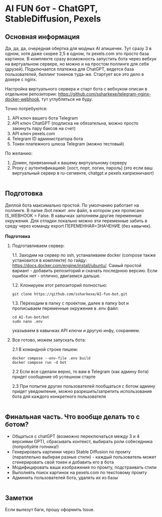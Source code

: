 # AI FUN бот - ChatGPT, StableDiffusion, Pexels

## Основная информация

Да, да, да, очередная обертка для модных AI апишечек. Тут сразу 3 в одном, хотя даже скорее 2,5 в одном, тк pexels.com это просто база картинок. В комплекте сразу возможность запустить бота через вебхук на виртуальном сервере, но можно и на простом поллинге для себя (друзей). Подключается платежка для ChatGPT, ведется база пользователей, биллинг токенов туда-же.
Стартует все это дело в докере с nginx.

Настройка виртуального сервера и старт бота с вебхуком описан в отдельном репозитории: https://github.com/ssharkexe/telegram-nginx-docker-webhook, тут углубляться не буду. 

Точно потребуются:
1. API ключ вашего бота Telegram
2. API ключ ChatGPT (подписка не обязательна, можно просто закинуть пару баксов на счет)
3. API ключ pexels.com
4. Telegram ID администратора бота
5. Токен платежного шлюза Telegram (можно тестовый)

По желанию:
1. Домен, привязанный к вашему виртуальному серверу
2. Proxy с аутентификацией: [хост, порт, логин, пароль] (это если ваш виртуальный сервер в ru-сегменте, chatgpt и pexels капризничают)
<br/><br/>
## Подготовка

Деплой бота максимально простой. По умолчанию работает на поллинге. В папке /bot лежит .env файл, в котором уже прописано IS_WEBHOOK = False. В кавычках заполняем другие переменные окружения. Для отладки локально можно эти переменные забить в среду через команду export ПЕРЕМЕННАЯ=ЗНАЧЕНИЕ (без кавычек). 
<br/><br/>
**Подготовка**

1. Подготавливаем сервер:

    1.1. Заходим на сервер по ssh, устаналиваем docker (compose также установится в комплекте) по гайду: https://docs.docker.com/engine/install/ubuntu/. Самый простой вариант - добавить репозиторий и скачать последнюю версию. Если ошибок нет - отлично, двигаемся дальше.

    1.2. Клонируем этот репозиторий полностью:
    ```
    git clone https://github.com/ssharkexe/AI-fun-bot.git
    ```

    1.3. Переходим в папку с проектом, далее в папку bot и прописываем переменные окружения в .env файл:
    ```
    cd AI-fun-bot/bot
    sudo nano .env
    ```
    указываем в кавычках API ключи и другую инфу, сохраняем.


2. Все готово, можем запускать бота:
    
    2.1 В командной строке пишем:
    ```
    docker compose --env-file .env build
    docker compose run -d bot
    ```
    2.2 Если все сделали верно, то вам в Telegram (как админу бота) придет сообщение об успешном старте

    2.3 При попытке других пользователей пообщаться с ботом админу придет уведомление, можно разрешить/запретить использование бота для каждого конкретного пользователя
<br/><br/>
## Финальная часть. Что вообще делать то с ботом?

- Общаться с chatGPT (возможно переключаться между 3 и 4 версиями GPT), сбрасывать контекст, выбирать роли собеседника (попробуйте гопника!)
- Генерировать картинки через Stable Diffusion по промту (параллельно выбирая разные стили) - каждый пользователь может сгенерировать свой токен и добавить его в бота
- Модифицировать ваши изображения по промту, подстраивать стили
- Выполнять поиск картинок на pexels.com по текстовому промту
- Админить пользователей бота, удалять их из базы
<br/><br/>
## Заметки
Если вылезут баги, прошу оформить Issue.